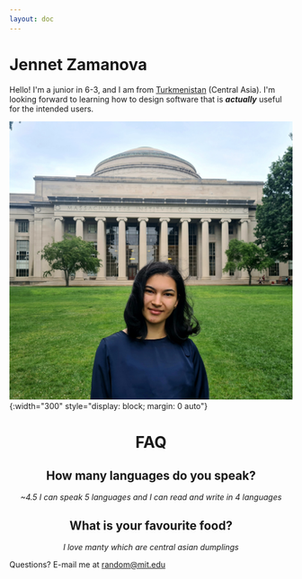 ```yaml
---
layout: doc
---
```


# Jennet Zamanova

Hello! I'm a junior in 6-3, and I am from [Turkmenistan](https://www.britannica.com/place/Turkmenistan) (Central Asia). I'm looking forward to learning how to design software that is **_actually_** useful for the intended users.

![Jennet's photo in front of dome](/../assets/images/jennet.jpg){:width="300" style="display: block; margin: 0 auto"}

<style>
.faq-container {text-align: center;}
.questions   {font-weight: bold;}
.answers    {font-style: italic;}
</style>

<div class="faq-container">
    <h1>FAQ</h1>
    <div class="faq">
        <h2 class="questions">How many languages do you speak?</h2>
        <p class="answers">~4.5 I can speak 5 languages and I can read and write in 4 languages</p>
    </div>
    <div class="faq">
        <h2 class="questions">What is your favourite food?</h2>
        <p class="answers">I love <i>manty</i> which are central asian dumplings</p>
    </div>
</div>
<footer>Questions? E-mail me at <a href="random@mit.edu">random@mit.edu</a></footer>
